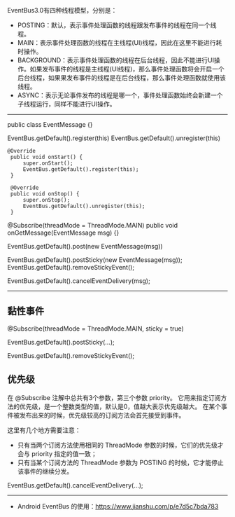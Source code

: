 EventBus3.0有四种线程模型，分别是：
* POSTING：默认，表示事件处理函数的线程跟发布事件的线程在同一个线程。
* MAIN：表示事件处理函数的线程在主线程(UI)线程，因此在这里不能进行耗时操作。
* BACKGROUND：表示事件处理函数的线程在后台线程，因此不能进行UI操作。如果发布事件的线程是主线程(UI线程)，那么事件处理函数将会开启一个后台线程，如果果发布事件的线程是在后台线程，那么事件处理函数就使用该线程。
* ASYNC：表示无论事件发布的线程是哪一个，事件处理函数始终会新建一个子线程运行，同样不能进行UI操作。

---

public class EventMessage {}

EventBus.getDefault().register(this)
EventBus.getDefault().unregister(this)

```
@Override
 public void onStart() {
     super.onStart();
     EventBus.getDefault().register(this);
 }

 @Override
 public void onStop() {
     super.onStop();
     EventBus.getDefault().unregister(this);
 }
```



@Subscribe(threadMode = ThreadMode.MAIN)
public void onGetMessage(EventMessage msg) {}


EventBus.getDefault().post(new EventMessage(msg))

EventBus.getDefault().postSticky(new EventMessage(msg));
EventBus.getDefault().removeStickyEvent();

EventBus.getDefault().cancelEventDelivery(msg);

---

## 黏性事件

@Subscribe(threadMode = ThreadMode.MAIN, sticky = true)

EventBus.getDefault().postSticky(...);

EventBus.getDefault().removeStickyEvent();

## 优先级

在 @Subscribe 注解中总共有3个参数，第三个参数 priority。
它用来指定订阅方法的优先级，是一个整数类型的值，默认是0，值越大表示优先级越大。
在某个事件被发布出来的时候，优先级较高的订阅方法会首先接受到事件。

这里有几个地方需要注意：
* 只有当两个订阅方法使用相同的 ThreadMode 参数的时候，它们的优先级才会与 priority 指定的值一致；
* 只有当某个订阅方法的 ThreadMode 参数为 POSTING 的时候，它才能停止该事件的继续分发。


EventBus.getDefault().cancelEventDelivery(...);

---


* Android EventBus 的使用：https://www.jianshu.com/p/e7d5c7bda783